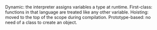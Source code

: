 Dynamic:  the interpreter assigns variables a type at runtime.
First-class: functions in that language are treated like any other variable.
Hoisting: moved to the top of the scope during compilation.
Prototype-based: no need of a class to create an object.